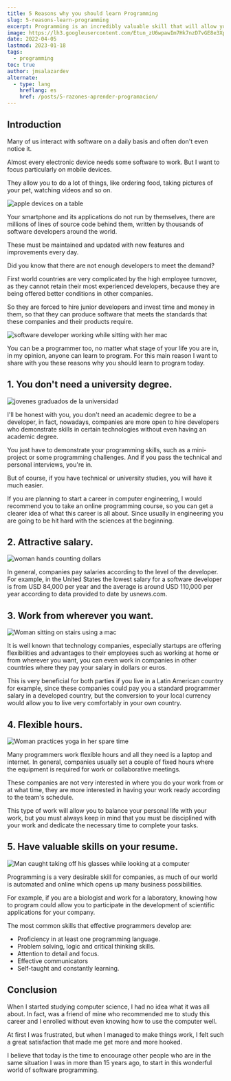 ```yaml
---
title: 5 Reasons why you should learn Programming
slug: 5-reasons-learn-programming
excerpt: Programming is an incredibly valuable skill that will allow you to greatly improve your current working conditions. Read on to find out how.
image: https://lh3.googleusercontent.com/Etun_zU6wpawIm7Hk7nzD7vGE8e3XpSlUAYVgO5lyJiSg0EUpFPNV04IzRUewiHCD4Yto3luTSKWPV1U699-eYUE2jPiu0YPqZuIADDgimZ8-1UvfQ4EqyQhaIcaKLTT5Ie9eyE3DY0#width=4898&height=2755
date: 2022-04-05
lastmod: 2023-01-18
tags:
  - programming
toc: true
author: jmsalazardev
alternate:
  - type: lang
    hreflang: es
    href: /posts/5-razones-aprender-programacion/
---
```


## Introduction

Many of us interact with software on a daily basis and often don't even notice it.

Almost every electronic device needs some software to work. But I want to focus particularly on mobile devices.

They allow you to do a lot of things, like ordering food, taking pictures of your pet, watching videos and so on.

![apple devices on a table](https://lh3.googleusercontent.com/AKMEl1calEw5oQWI55bJczmRBCUMra4Fo2pmtT6y2D9ue3P3teKaYzI2kXwKtQRpo8qL9KNIbHU3h1ZBwfccWUGpX7ev5WnIXFGddZG-_nHPJKWXZ65xGNZzdZd5tgBnqTXZsx1H#width=4928&height=2809 "Devices")

Your smartphone and its applications do not run by themselves, there are millions of lines of source code behind them, written by thousands of software developers around the world.

These must be maintained and updated with new features and improvements every day.

Did you know that there are not enough developers to meet the demand?

First world countries are very complicated by the high employee turnover, as they cannot retain their most experienced developers, because they are being offered better conditions in other companies.

So they are forced to hire junior developers and invest time and money in them, so that they can produce software that meets the standards that these companies and their products require.

![software developer working while sitting with her mac](https://lh3.googleusercontent.com/F1q-nOEkJC9XnFsOX4aBFGIv0HleX8Vb1-wjG9tUp-R3qiz0HvtznBEeQn9AgVMCCAjrQ2alLxYaqKUbdMKt6yhiAv5FBhtGMrByevHLy6nIYcJLYgCs2TJPtsXUAOzVOUC3jqX6#width=4897&height=3266 "Software Developer")

You can be a programmer too, no matter what stage of your life you are in, in my opinion, anyone can learn to program. For this main reason I want to share with you these reasons why you should learn to program today.

## 1. You don't need a university degree.

![jovenes graduados de la universidad](https://lh3.googleusercontent.com/O8ZyN1qRJocZIwdIxkypXRuNbQ_UmEokGnYp0cDYQvSyVB3F0BrhUHjSnZtFUCX3kUVmeEMv_Dn6FE4rcpfcXzx51QQdygYaeQPIEcB9-Kp4uZbK9Gbbjlc4_OMXm-_CUWBLiOhf#width=4899&height=3266 "Graduados universitarios")

I'll be honest with you, you don't need an academic degree to be a developer, in fact, nowadays, companies are more open to hire developers who demonstrate skills in certain technologies without even having an academic degree.

You just have to demonstrate your programming skills, such as a mini-project or some programming challenges. And if you pass the technical and personal interviews, you're in.

But of course, if you have technical or university studies, you will have it much easier.

If you are planning to start a career in computer engineering, I would recommend you to take an online programming course, so you can get a clearer idea of what this career is all about. Since usually in engineering you are going to be hit hard with the sciences at the beginning.

## 2. Attractive salary.

![woman hands counting dollars](https://lh3.googleusercontent.com/G_AiQnFEtCNt6Hzflhkge3aBhoRusaMfE4GckLkLkuGXmJvvqk2nPA8sDZmf2MAc4p4Hz4jsy3p6a9Q-SZ7-W1oyR-TZESrsVVMklAN1egjhfmSF1-a9QAeYPTEmBNmS1UENCev6#width=4898&height=3265 "Attractive salary")

In general, companies pay salaries according to the level of the developer. For example, in the United States the lowest salary for a software developer is from USD 84,000 per year and the average is around USD 110,000 per year according to data provided to date by usnews.com.

## 3. Work from wherever you want.

![Woman sitting on stairs using a mac](https://lh3.googleusercontent.com/V6Zil262X4__LUd8LJMBHXSDFWHdLRUon7GiV_JMogo9wr2mL-5XmuTurGeGAHkVPwvrsLjupLLBXZskvh2-zpzvZS8KL1PJm2X2PNGGtwZNSu0B6j4NSrmvwDmOJuLrVDX1AWLU#width=4895&height=3268 "Remote Work")

It is well known that technology companies, especially startups are offering flexibilities and advantages to their employees such as working at home or from wherever you want, you can even work in companies in other countries where they pay your salary in dollars or euros.

This is very beneficial for both parties if you live in a Latin American country for example, since these companies could pay you a standard programmer salary in a developed country, but the conversion to your local currency would allow you to live very comfortably in your own country.

## 4. Flexible hours.

![Woman practices yoga in her spare time](https://lh3.googleusercontent.com/avz0Rd1ZlZZeb4vQMNKrLQx_nb6nSPfWs8xoDtVV3rZgVLIS1n3vDhczpu3ZwkM1d5Q9-2JzyKO8TFmEhZnYk1czV062meidhokwWF8Uih2KuBN44ScqNtA1wf6ExVV8fB-Sk-Ji#width=4898&height=3265 "Flexible hours")

Many programmers work flexible hours and all they need is a laptop and internet. In general, companies usually set a couple of fixed hours where the equipment is required for work or collaborative meetings.

These companies are not very interested in where you do your work from or at what time, they are more interested in having your work ready according to the team's schedule.

This type of work will allow you to balance your personal life with your work, but you must always keep in mind that you must be disciplined with your work and dedicate the necessary time to complete your tasks.

## 5. Have valuable skills on your resume.

![Man caught taking off his glasses while looking at a computer](https://lh3.googleusercontent.com/_QNZofyva_uiJS27ChBnXDJxLzG9UDPPAxw5qiRdiTK-P8wFg5uo9z8dbziNH6TEVOVJhehfzZPz7VTrD0_CgTqvp16fuvS_EKigsYpIEp3ETuFDBWalhf-zW7BwGvNrY9sqxKd7#width=4898&height=3265 "Impressive Resume")

Programming is a very desirable skill for companies, as much of our world is automated and online which opens up many business possibilities.

For example, if you are a biologist and work for a laboratory, knowing how to program could allow you to participate in the development of scientific applications for your company.

The most common skills that effective programmers develop are:

- Proficiency in at least one programming language.
- Problem solving, logic and critical thinking skills.
- Attention to detail and focus.
- Effective communicators
- Self-taught and constantly learning.

## Conclusion

When I started studying computer science, I had no idea what it was all about. In fact, was a friend of mine who recommended me to study this career and I enrolled without even knowing how to use the computer well.

At first I was frustrated, but when I managed to make things work, I felt such a great satisfaction that made me get more and more hooked.

I believe that today is the time to encourage other people who are in the same situation I was in more than 15 years ago, to start in this wonderful world of software programming.
